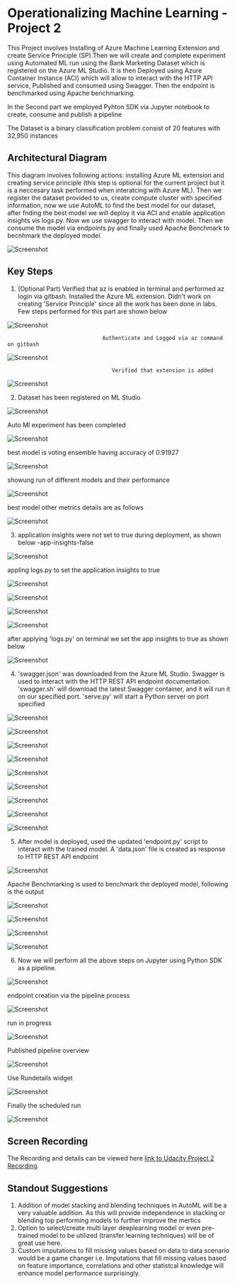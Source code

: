 

# Operationalizing Machine Learning - Project 2


This Project involves Installing of Azure Machine Learning Extension and create Service Principle (SP).Then we will create and complete experiment using Automated ML run using the Bank Marketing Dataset which is registered on the Azure ML Studio. It is then Deployed using Azure Container Instance (ACI) which will allow to interact with the HTTP API service, Published and consumed using Swagger. Then the endpoint is benchmarked using Apache benchmarking.

In the Second part we employed Pyhton SDK via Jupyter notebook to create, consume and publish a pipeline

The Dataset is a binary classification problem consist of 20 features with 32,950 instances 

## Architectural Diagram

This diagram involves following actions: installing Azure ML extension and creating service principle (this step is optional for the current project but it is a neccesary task performed when interatcing with Azure ML). Then we register the dataset provided to us, create compute cluster with specified information, now we use AutoML to find the best model for our dataset, after fnding the best model we will deploy it via ACI and enable application insights vis logs.py. Now we use swagger to interact with model. Then we consume the model via endpoints.py and finally used Apache Benchmark to becnhmark the deployed model.

![Screenshot](https://github.com/SaadMuhammad/ML-Ops_project/blob/main/Snapshots/Arch-Diag.PNG)


## Key Steps

1. (Optional Part) Verified that az is enabled in terminal and performed az login via gitbash. Installed the Azure ML extension. Didn't work on creating 'Service Principle' since all the work has been done in labs. Few steps  performed for this part are shown below

![Screenshot](https://github.com/SaadMuhammad/ML-Ops_project/blob/main/Snapshots/Az%20help.PNG)

                                  Authenticate and Logged via az command on gitbash                                 
![Screenshot](https://github.com/SaadMuhammad/ML-Ops_project/blob/main/Snapshots/az%20login.PNG) 

                                     Verified that extension is added                     
![Screenshot](https://github.com/SaadMuhammad/ML-Ops_project/blob/main/Snapshots/add%20extension.PNG) 

2. Dataset has been registered on ML Studio

![Screenshot](https://github.com/SaadMuhammad/ML-Ops_project/blob/main/Snapshots/dataset%20scn.PNG) 

Auto Ml experiment has been completed

![Screenshot](https://github.com/SaadMuhammad/ML-Ops_project/blob/main/Snapshots/Automl-run1.PNG) 

best model is voting ensemble having accuracy of 0.91927

![Screenshot](https://github.com/SaadMuhammad/ML-Ops_project/blob/main/Snapshots/Automl-run.PNG) 

showung run of different models and their performance

![Screenshot](https://github.com/SaadMuhammad/ML-Ops_project/blob/main/Snapshots/best-model.PNG) 

best model other metrics details are as follows

![Screenshot](https://github.com/SaadMuhammad/ML-Ops_project/blob/main/Snapshots/best-model1.PNG) 

3. application insights were not set to true during deployment, as shown below
-app-insights-false

![Screenshot](https://github.com/SaadMuhammad/ML-Ops_project/blob/main/Snapshots/app-insights-false.PNG) 

appling logs.py to set the application insights to true

![Screenshot](https://github.com/SaadMuhammad/ML-Ops_project/blob/main/Snapshots/logs-py1.PNG) 

![Screenshot](https://github.com/SaadMuhammad/ML-Ops_project/blob/main/Snapshots/logs-py2.PNG)

![Screenshot](https://github.com/SaadMuhammad/ML-Ops_project/blob/main/Snapshots/logs-py3.PNG) 

![Screenshot](https://github.com/SaadMuhammad/ML-Ops_project/blob/main/Snapshots/logs-py4.PNG)

after applying 'logs.py' on terminal we set the app insights to true as shown below

![Screenshot](https://github.com/SaadMuhammad/ML-Ops_project/blob/main/Snapshots/app-insights-True.PNG) 

4. 'swagger.json' was downloaded from the Azure ML Studio. Swagger is used to interact with the HTTP REST API endpoint documentation. 'swagger.sh' will download the latest Swagger container, and it will run it on our specified port. 'serve.py' will start a Python server on port specified


![Screenshot](https://github.com/SaadMuhammad/ML-Ops_project/blob/main/Snapshots/swagger1.PNG) 

![Screenshot](https://github.com/SaadMuhammad/ML-Ops_project/blob/main/Snapshots/swagger2.PNG)

![Screenshot](https://github.com/SaadMuhammad/ML-Ops_project/blob/main/Snapshots/swagger3.PNG)

![Screenshot](https://github.com/SaadMuhammad/ML-Ops_project/blob/main/Snapshots/servepy1.PNG) 

![Screenshot](https://github.com/SaadMuhammad/ML-Ops_project/blob/main/Snapshots/swagger-9000.PNG) 

![Screenshot](https://github.com/SaadMuhammad/ML-Ops_project/blob/main/Snapshots/swagger-get1.PNG) 

![Screenshot](https://github.com/SaadMuhammad/ML-Ops_project/blob/main/Snapshots/swagger-local.PNG)

![Screenshot](https://github.com/SaadMuhammad/ML-Ops_project/blob/main/Snapshots/swagger-post.PNG)

![Screenshot](https://github.com/SaadMuhammad/ML-Ops_project/blob/main/Snapshots/swagger-post1.PNG)



5. After model is deployed, used the updated 'endpoint.py' script to interact with the trained model. A 'data.json' file is created as response to HTTP REST API endpoint

![Screenshot](https://github.com/SaadMuhammad/ML-Ops_project/blob/main/Snapshots/endpoint1.PNG)

Apache Benchmarking is used to benchmark the deployed model, following is the output

![Screenshot](https://github.com/SaadMuhammad/ML-Ops_project/blob/main/Snapshots/benchmarksh1.PNG)

![Screenshot](https://github.com/SaadMuhammad/ML-Ops_project/blob/main/Snapshots/benchmarksh2.PNG)

![Screenshot](https://github.com/SaadMuhammad/ML-Ops_project/blob/main/Snapshots/benchmarksh3.PNG)

![Screenshot](https://github.com/SaadMuhammad/ML-Ops_project/blob/main/Snapshots/benchmarksh4.PNG)


6. Now we will perform all the above steps on Jupyter using Python SDK as a pipeline.

![Screenshot](https://github.com/SaadMuhammad/ML-Ops_project/blob/main/Snapshots/pipelinerun-sdk.PNG)

endpoint creation via the pipeline process

![Screenshot](https://github.com/SaadMuhammad/ML-Ops_project/blob/main/Snapshots/pipeline-endpoint.PNG)

run in progress

![Screenshot](https://github.com/SaadMuhammad/ML-Ops_project/blob/main/Snapshots/pipelinerun-studio.PNG)

Published pipeline overview

![Screenshot](https://github.com/SaadMuhammad/ML-Ops_project/blob/main/Snapshots/rest-pipeline.PNG)

Use Rundetails widget

![Screenshot](https://github.com/SaadMuhammad/ML-Ops_project/blob/main/Snapshots/pipelinerun-completewidget.PNG)

Finally the scheduled run

![Screenshot](https://github.com/SaadMuhammad/ML-Ops_project/blob/main/Snapshots/pipeline%20submit2.PNG)


## Screen Recording
The Recording and details can be viewed here [link to Udacity Project 2 Recording].

[link to Udacity Project 2 Recording]: https://youtu.be/Ajm_u9C-blc

## Standout Suggestions

1. Addition of model stacking and blending techniques in AutoML will be a very valuable addition. As this will provide independence in stacking or blending top performing models to further improve the mertics
2. Option to select/create multi layer deeplearning model or even pre-trained model to be utilized (transfer learning techniques) will be of great use here.
3. Custom imputations to fill missing values based on data to data scenario would be a game changer i.e. Imputations that fill missing values based on feature importance, correlations and other statistcal knowledge will enhance model performance surprisingly.
